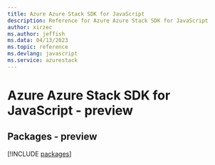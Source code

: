 ```yaml
---
title: Azure Azure Stack SDK for JavaScript
description: Reference for Azure Azure Stack SDK for JavaScript
author: xirzec
ms.author: jeffish
ms.data: 04/13/2023
ms.topic: reference
ms.devlang: javascript
ms.service: azurestack
---
```

# Azure Azure Stack SDK for JavaScript - preview
## Packages - preview
[!INCLUDE [packages](azure-stack-index.md)]
